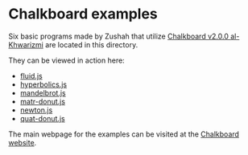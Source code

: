 # Chalkboard examples
Six basic programs made by Zushah that utilize [Chalkboard v2.0.0 al-Khwarizmi](https://www.github.com/Zushah/Chalkboard/releases/tag/v2.0.0) are located in this directory.

They can be viewed in action here:
- [fluid.js](https://zushah.github.io/Chalkboard/examples/fluid.html)
- [hyperbolics.js](https://zushah.github.io/Chalkboard/examples/hyperbolics.html)
- [mandelbrot.js](https://zushah.github.io/Chalkboard/examples/mandelbrot.html)
- [matr-donut.js](https://zushah.github.io/Chalkboard/examples/matr-donut.html)
- [newton.js](https://zushah.github.io/Chalkboard/examples/newton.html)
- [quat-donut.js](https://zushah.github.io/Chalkboard/examples/quat-donut.html)

The main webpage for the examples can be visited at the [Chalkboard website](https://zushah.github.io/Chalkboard/examples/index.html).